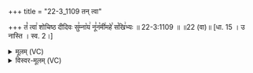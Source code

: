 +++
title = "22-3_1109 तन् त्वा"

+++
तं꣡ त्वा꣢ शोचिष्ठ दीदिवः सु꣣म्ना꣡य꣢ नू꣣न꣡मी꣢महे꣣ स꣡खि꣢भ्यः ॥ 22-3:1109 ॥ ॥22 (वा)॥ [धा. 15 । उ नास्ति । स्व. 2।]

<details><summary>मूलम् (VC)</summary>

तं꣡ त्वा꣢ शोचिष्ठ दीदिवः सु꣣म्ना꣡य꣢ नू꣣न꣡मी꣢महे꣣ स꣡खि꣢भ्यः ॥११०९॥
</details>

<details><summary>विस्वर-मूलम् (VC)</summary>

तं त्वा शोचिष्ठ दीदिवः सुम्नाय नूनमीमहे सखिभ्यः ॥११०९॥
</details>